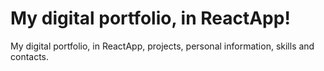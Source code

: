 # My digital portfolio, in ReactApp!

My digital portfolio, in ReactApp, projects, personal information, skills and contacts.
